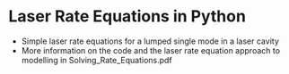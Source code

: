 # Laser Rate Equations in Python

- Simple laser rate equations for a lumped single mode in a laser cavity
- More information on the code and the laser rate equation approach to modelling in Solving_Rate_Equations.pdf

